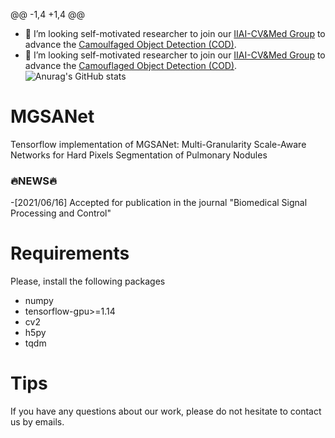 @@ -1,4 +1,4 @@
- 👯 I’m looking self-motivated researcher to join our [IIAI-CV&Med Group](http://dpfan.net/people/) to advance the [Camoulfaged Object Detection (COD)](http://dpfan.net/camouflage). 
- 👯 I’m looking self-motivated researcher to join our [IIAI-CV&Med Group](http://dpfan.net/people/) to advance the [Camouflaged Object Detection (COD)](http://dpfan.net/camouflage). 
![Anurag's GitHub stats](https://github-readme-stats.vercel.app/api?username=DengPingFan&show_icons=true&theme=radical)  




# MGSANet
Tensorflow implementation of MGSANet: Multi-Granularity Scale-Aware Networks for Hard Pixels Segmentation of Pulmonary Nodules

### 🔥NEWS🔥
-[2021/06/16] Accepted for publication in the journal "Biomedical Signal Processing and Control"

# Requirements
Please, install the following packages
* numpy
* tensorflow-gpu>=1.14
* cv2
* h5py
* tqdm

# Tips
If you have any questions about our work, please do not hesitate to contact us by emails.
